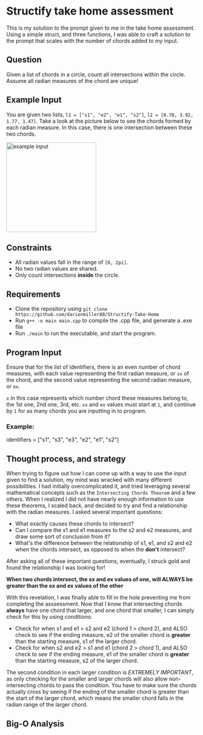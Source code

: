 # Structify take home assessment

This is my solution to the prompt given to me in the take home assessment. Using a simple struct, and three
functions, I was able to craft a solution to the prompt that scales with the number of chords added to my input.

## Question
Given a list of chords in a circle, count all intersections within the circle. Assume all radian measures of the chord are unique!

## Example Input 
You are given two lists, `l1 = ["s1", "e2", "e1", "s2"]`, `l2 = [0.78, 3.92, 1.77, 1.47]`. Take a look at the picture below to see the chords formed by each radian measure. In this case, there is one intersection between these two chords.

<img width="237" alt="example input" src="https://github.com/darienmiller88/Structify-Take-Home/assets/32966645/53554c88-60c7-440d-8813-10b64c37cb2b">

## Constraints
- All radian values fall in the range of `[0, 2pi]`.
- No two radian values are shared.
- Only count intersections **inside** the circle.

## Requirements 
- Clone the repository using `git clone https://github.com/darienmiller88/Structify-Take-Home`
- Run `g++ -o main main.cpp` to compile the .cpp file, and generate a .exe file
- Run `./main` to run the executable, and start the program.

## Program Input
Ensure that for the list of identifiers, there is an even number of chord measures, with each value representing
the first radian measure, or `sx` of the chord, and the second value representing the second radian measure, or `ex`. 

`x` in this case represents which number chord these measures belong to, the 1st one, 2nd one, 3rd, etc. `sx` and `ex` values must start at `1`, and continue by `1` for as many chords you are inputting in to program.

### Example:
identifiers = ["s1", "s3", "e3", "e2", "e1", "s2"]

## Thought process, and strategy
When trying to figure out how I can come up with a way to use the input given to find a solution, my mind was wracked with many different possibilities. I had initially overcomplicated it, and tried leveraging several mathematical concepts such as the `Intersecting Chords Theorem` and a few others. When I realized I did not have nearly enough information to use these theorems, I scaled back, and decided to try and find a relationship with the radian measures. I asked several important questions:

- What exactly causes these chords to intersect?
- Can I compare the s1 and e1 measures to the s2 and e2 measures, and draw some sort of conclusion from it?
- What's the difference between the relationship of s1, e1, and s2 and e2 when the chords intersect, as opposed to when the **don't** intersect?

After asking all of these important questions, eventually, I struck gold and found the relationship I was looking for!

**When two chords intersect, the sx and ex values of one, will ALWAYS be greater than the sx and ex values of the other**

With this revelation, I was finally able to fill in the hole preventing me from completing the asssessment. Now that I know that intersecting chords **always** have one chord that larger, and one chord that smaller, I can simply check for this by using conditions:

- Check for when s1 and e1 > s2 and e2 (chord 1 > chord 2), and ALSO check to see if the ending measure, e2 of the smaller chord is **greater** than the starting measure, s1 of the larger chord.
-  Check for when s2 and e2 > s1 and e1 (chord 2 > chord 1), and ALSO check to see if the ending measure, e1 of the smaller chord is **greater** than the starting measure, s2 of the larger chord.

The second condition in each larger condition is *EXTREMELY IMPORTANT*, as only checking for the smaller and larger chords will also allow non-intersecting chords to pass the condition. You have to make sure the chords actually cross by seeing if the ending of the smaller chord is greater than the start of the larger chord, which means the smaller chord falls in the radian range of the larger chord.

## Big-O Analysis
